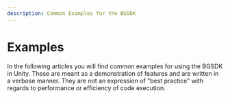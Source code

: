 ```yaml
---
description: Common Examples for the BGSDK
---
```


# Examples

In the following articles you will find common examples for using the BGSDK in Unity. These are meant as a demonstration of features and are written in a verbose manner. They are not an expression of "best practice" with regards to performance or efficiency of code execution.

